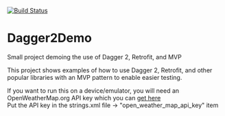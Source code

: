 [![Build Status](https://travis-ci.org/bgogetap/Dagger2Demo.svg?branch=master)](https://travis-ci.org/bgogetap/Dagger2Demo)
# Dagger2Demo
Small project demoing the use of Dagger 2, Retrofit, and MVP

This project shows examples of how to use Dagger 2, Retrofit, and other popular libraries with an MVP pattern to enable easier testing.

If you want to run this on a device/emulator, you will need an OpenWeatherMap.org API key which you can [get here](http://openweathermap.org/appid)  
Put the API key in the strings.xml file -> "open_weather_map_api_key" item

